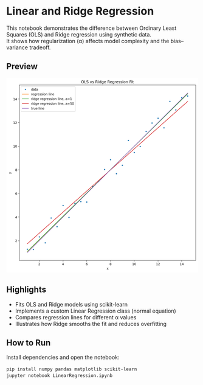 # Linear and Ridge Regression

This notebook demonstrates the difference between Ordinary Least Squares (OLS) and Ridge regression using synthetic data.  
It shows how regularization (α) affects model complexity and the bias–variance tradeoff.

## Preview
![Ridge Comparison](ridge_comparison.png)

## Highlights
- Fits OLS and Ridge models using scikit-learn
- Implements a custom Linear Regression class (normal equation)
- Compares regression lines for different α values
- Illustrates how Ridge smooths the fit and reduces overfitting

## How to Run
Install dependencies and open the notebook:
```bash
pip install numpy pandas matplotlib scikit-learn
jupyter notebook LinearRegression.ipynb
